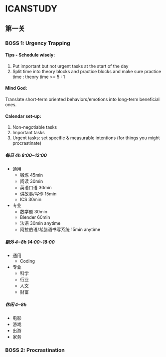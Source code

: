 # ICANSTUDY
## 第一关
### BOSS 1: Urgency Trapping
#### Tips - Schedule wisely:
1. Put important but not urgent tasks at the start of the day
2. Split time into theory blocks and practice blocks and make sure practice time : theory time >= 5 : 1
#### Mind God:
Translate short-term oriented behaviors/emotions into long-term beneficial ones.
#### Calendar set-up:
1. Non-negotiable tasks
2. Important tasks
3. Urgent tasks: set specific & measurable intentions (for things you might procrastinate)
##### 每日 4h 8:00~12:00
- 通用
  - 锻炼 45min
  - 阅读 30min
  - 英语口语 30min
  - 讲故事/写作 15min
  - ICS 30min
- 专业
  - 数学题 30min
  - Blender 60min
  - 法语 30min anytime
  - 阿拉伯语/希腊语书写系统 15min anytime
##### 额外 4~8h 14:00~18:00
- 通用
  - Coding
- 专业
  - 科学
  - 行业
  - 人文
  - 财富
##### 休闲 4~8h
- 电影
- 游戏
- 出游
- 家务
### BOSS 2: Procrastination
